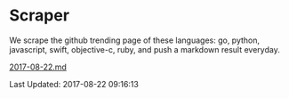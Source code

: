 # Scraper

We scrape the github trending page of these languages: go, python, javascript, swift, objective-c, ruby, and push a markdown result everyday.

[2017-08-22.md](https://github.com/henson/Scraper/blob/master/2017-08-22.md)

Last Updated: 2017-08-22 09:16:13